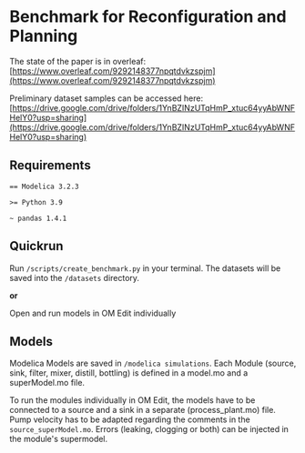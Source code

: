 # Benchmark for Reconfiguration and Planning 

The state of the paper is in overleaf: [https://www.overleaf.com/9292148377npqtdvkzspjm](https://www.overleaf.com/9292148377npqtdvkzspjm)

Preliminary dataset samples can be accessed here: [https://drive.google.com/drive/folders/1YnBZINzUTqHmP_xtuc64yyAbWNFHelY0?usp=sharing](https://drive.google.com/drive/folders/1YnBZINzUTqHmP_xtuc64yyAbWNFHelY0?usp=sharing)

## Requirements

``== Modelica 3.2.3``

``>= Python 3.9``

``~ pandas 1.4.1``



## Quickrun 

Run ``/scripts/create_benchmark.py`` in your terminal.
The datasets will be saved into the ``/datasets`` directory.

**or**

Open and run models in OM Edit individually


## Models

Modelica Models are saved in `/modelica simulations`. 
Each Module (source, sink, filter, mixer, distill, bottling) is defined in a model.mo and a superModel.mo file.

To run the modules individually in OM Edit, the models have to be connected to a source and a sink in a separate (process_plant.mo) file. 
Pump velocity has to be adapted regarding the comments in the `source_superModel.mo`.
Errors (leaking, clogging or both) can be injected in the module's supermodel. 
